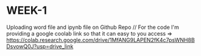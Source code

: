 # WEEK-1
Uploading word file and ipynb file on Github Repo
// For the code I'm providing a google coolab link so that it can easy to you access => https://colab.research.google.com/drive/1MfANG9LAPEN2fK4c7psWNH8BDsvowQ0J?usp=drive_link

